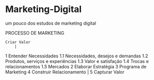 # Marketing-Digital
um pouco dos estudos de marketing digital



PROCESSO DE MARKETING


	Criar Valor
	    |
1 Entender Necessidades
  1.1 Necessidades, desejos e demandas
  1.2 Produtos, serviços e experiências
  1.3 Valor e satisfação
  1.4 Trocas e relacionamentos
  1.5 Mercados
2 Elaborar Estratégia
3 Programa de Marketing
4 Construir Relacionamento
	    |
5 Capturar Valor
